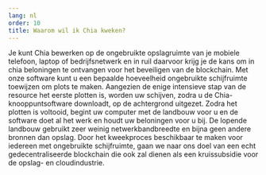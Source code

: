```yaml
---
lang: nl
order: 10
title: Waarom wil ik Chia kweken?
---
```

Je kunt Chia bewerken op de ongebruikte opslagruimte van je mobiele telefoon, laptop of bedrijfsnetwerk en in ruil daarvoor krijg je de kans om in chia beloningen te ontvangen voor het beveiligen van de blockchain. Met onze software kunt u een bepaalde hoeveelheid ongebruikte schijfruimte toewijzen om plots te maken. Aangezien de enige intensieve stap van de resource het eerste plotten is, worden uw schijven, zodra u de Chia-knooppuntsoftware downloadt, op de achtergrond uitgezet. Zodra het plotten is voltooid, begint uw computer met de landbouw voor u en de software doet al het werk en houdt uw beloningen voor u bij. De lopende landbouw gebruikt zeer weinig netwerkbandbreedte en bijna geen andere bronnen dan opslag. Door het kweekproces beschikbaar te maken voor iedereen met ongebruikte schijfruimte, gaan we naar ons doel van een echt gedecentraliseerde blockchain die ook zal dienen als een kruissubsidie voor de opslag- en cloudindustrie.
